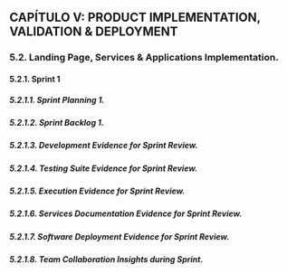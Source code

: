 ## CAPÍTULO V: PRODUCT IMPLEMENTATION, VALIDATION & DEPLOYMENT

### 5.2. Landing Page, Services & Applications Implementation.
#### 5.2.1. Sprint 1
##### 5.2.1.1. Sprint Planning 1.
##### 5.2.1.2. Sprint Backlog 1.
##### 5.2.1.3. Development Evidence for Sprint Review.
##### 5.2.1.4. Testing Suite Evidence for Sprint Review.
##### 5.2.1.5. Execution Evidence for Sprint Review.
##### 5.2.1.6. Services Documentation Evidence for Sprint Review.
##### 5.2.1.7. Software Deployment Evidence for Sprint Review.
##### 5.2.1.8. Team Collaboration Insights during Sprint.
